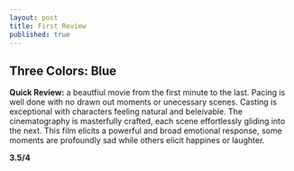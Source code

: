 ```yaml
---
layout: post
title: First Review
published: true
---
```

## Three Colors: Blue
**Quick Review:** a beautfiul movie from the first minute to the last. Pacing is well done with no drawn out moments or unecessary scenes. Casting is exceptional with characters feeling natural and beleivable. The cinematography is masterfully crafted, each scene effortlessly gliding into the next.  This film elicits a powerful and broad emotional response, some moments are profoundly sad while others elicit happines or laughter.

**3.5/4**

